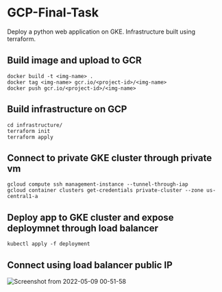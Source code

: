 # GCP-Final-Task
Deploy a python web application on GKE. Infrastructure built using terraform.

## Build image and upload to GCR
```
docker build -t <img-name> .
docker tag <img-name> gcr.io/<project-id>/<img-name>
docker push gcr.io/<project-id>/<img-name>
```
## Build infrastructure on GCP
```
cd infrastructure/
terraform init
terraform apply
```
## Connect to private GKE cluster through private vm
```
gcloud compute ssh management-instance --tunnel-through-iap
gcloud container clusters get-credentials private-cluster --zone us-central1-a
```
## Deploy app to GKE cluster and expose deploymnet through load balancer
```
kubectl apply -f deployment
```
## Connect using load balancer public IP
![Screenshot from 2022-05-09 00-51-58](https://user-images.githubusercontent.com/31425172/167319303-b08b3b72-88b1-473c-9d6a-7300d3d5676c.png)
